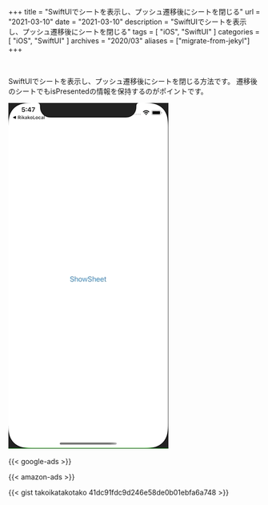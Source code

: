 +++
title =  "SwiftUIでシートを表示し、プッシュ遷移後にシートを閉じる"
url = "2021-03-10"
date = "2021-03-10"
description = "SwiftUIでシートを表示し、プッシュ遷移後にシートを閉じる"
tags = [
  "iOS",
  "SwiftUI"
]
categories = [
  "iOS",
  "SwiftUI"
]
archives = "2020/03"
aliases = ["migrate-from-jekyl"]
+++

<br>

SwiftUIでシートを表示し、プッシュ遷移後にシートを閉じる方法です。
遷移後のシートでもisPresentedの情報を保持するのがポイントです。

![DissmissSheet](1.gif)

<!-- Google Ads -->
{{< google-ads >}}

<!-- Amazon Ads -->
{{< amazon-ads >}}

{{< gist takoikatakotako 41dc91fdc9d246e58de0b01ebfa6a748 >}}

